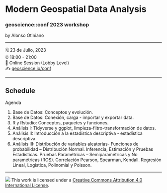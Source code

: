 Modern Geospatial Data Analysis
================

### geoscience::conf 2023 workshop

by Alonso Otiniano



-----

:spiral_calendar: 23 de Julio, 2023  
:alarm_clock:     18:00 - 21:00  
:hotel:           Online Session (Lobby Level) </br>
:writing_hand:    [geoscience.io/conf](https://github.com/AotinianoZ/DataAnalisisGeociencias)

-----

## Schedule

Agenda

1. Base de Datos: Conceptos y evolución.
2. Base de Datos: Conexión, carga - importar y exportar data.
3. R y Rstudio: Conceptos, paquetes y funciones.
4. Análisis I: Tidyverse y ggplot, limpieza-filtro-transformación de datos.
5. Análisis II: Introducción a la estadística descriptiva - estadística descriptiva.
6. Análisis III: Distribución de variables aleatorias- Funciones de probabilidad – Distribución Normal. Inferencia, Estimación y Pruebas Estadísticas. Pruebas Paramétricas – Semiparamétricas y No paramétricas (ROS). Correlación Pearson, Spearman, Kendall. Regresión Lineal, Logística, Polinomial y Poisson.

-----

![](https://i.creativecommons.org/l/by/4.0/88x31.png) This work is
licensed under a [Creative Commons Attribution 4.0 International
License](https://creativecommons.org/licenses/by/4.0/).
